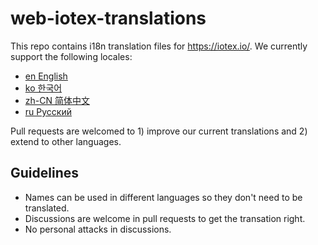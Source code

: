 # web-iotex-translations

This repo contains i18n translation files for https://iotex.io/. We currently support the following locales:

- [en English](https://github.com/iotexproject/web-iotex-translations/blob/master/en.yaml)
- [ko 한국어](https://github.com/iotexproject/web-iotex-translations/blob/master/ko.yaml)
- [zh-CN 简体中文](https://github.com/iotexproject/web-iotex-translations/blob/master/zh-CN.yaml)
- [ru Русский](https://github.com/iotexproject/web-iotex-translations/blob/master/ru.yaml)

Pull requests are welcomed to 1) improve our current translations and 2) extend to other languages.

## Guidelines

- Names can be used in different languages so they don't need to be translated.
- Discussions are welcome in pull requests to get the transation right.
- No personal attacks in discussions.
